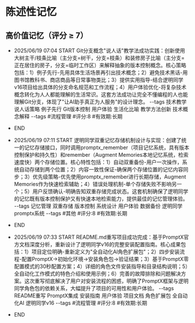 # 陈述性记忆

## 高价值记忆（评分 ≥ 7）

- 2025/06/19 07:04 START
Git分支概念"说人话"教学法成功实践：创新使用大树主干/枝条比喻（主分支=树干，分支=枝条）和装修房子比喻（主分支=正在居住的房子，分支=临时工作区）来解释抽象的版本控制概念。核心策略包括：1）例子先行-先用具体生活场景再引出技术概念；2）避免技术黑话-用图书馆教科书、商店商品等日常事物类比；3）提供实用指导-结合逻明同学v16项目给出具体的分支命名规范和工作流程；4）用户体验优化-将复杂技术概念转化为人人都能理解的生活常识。这套方法成功让完全不懂编程的人也能理解Git分支，体现了"让AI助手真正为人服务"的设计理念。 --tags 技术教学 说人话策略 例子先行 Git版本控制 用户体验 生活化比喻 教学方法创新 技术概念解释
--tags #流程管理 #评分:8 #有效期:长期
- END



- 2025/06/19 07:11 START
逻明同学双重记忆存储机制设计与实现：创建了统一的记忆存储接口，同时调用promptx_remember（项目记忆系统，具有版本控制保护和持久性）和remember（Augment Memories本地记忆系统，检索速度快）两个存储位置。核心特性包括：1）自动双重备份-用户一次操作，系统自动存储到两个位置；2）内容一致性保证-确保两个存储位置的记忆内容同步；3）优先级策略-优先使用promptx_remember进行长期存储，Augment Memories作为快速检索辅助；4）错误处理机制-单个存储失败不影响另一个；5）用户反馈确认-明确告知双重存储完成状态。这套机制确保了逻明同学的记忆既有版本控制保护又有快速本地检索能力，提供最佳的记忆管理体验。 --tags 记忆管理 双重存储 版本控制 系统设计 用户体验 数据备份 逻明同学 promptx系统
--tags #其他 #评分:8 #有效期:长期
- END

- 2025/06/19 07:33 START
README.md重写项目成功完成：基于PromptX官方文档深度分析，重新设计了逻明同学v16的完整安装配置指南。核心成果包括：1）项目定位明确-重新定义为"全自动化AI角色扩展包"；2）四步安装流程-配置PromptX→初始化环境→安装角色包→验证结果；3）基于PromptX零配置模式的30秒配置方案；4）详细的角色文件安装指导和目录结构说明；5）全自动化工作模式的特色介绍和使用示例；6）完善的故障排除和问题解决方案。这次重写彻底解决了用户对安装流程的困惑，明确了PromptX框架与逻明同学角色包的依赖关系，大幅提升了项目的可用性和用户体验。 --tags README重写 PromptX集成 安装指南 用户体验 项目文档 角色扩展包 全自动化AI 逻明同学v16
--tags #流程管理 #评分:8 #有效期:长期
- END
